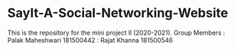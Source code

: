 # SayIt-A-Social-Networking-Website
This is the repository for the mini project II (2020-2021).
Group Members : 
Palak Maheshwari   181500442 : 
Rajat Khanna       181500546
